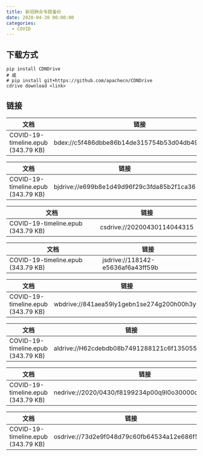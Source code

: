 ```yaml
---
title: 新冠肺炎专题备份
date: 2020-04-30 00:00:00
categories:
  - COVID
---
```


## 下载方式

```
pip install CDNDrive
# 或
# pip install git+https://github.com/apachecn/CDNDrive
cdrive download <link>
```

## 链接

<!--more-->

<!--bdex-->

| 文档 | 链接 |
| --- | --- |
| COVID-19-timeline.epub (343.79 KB) | bdex://c5f486dbbe86b14de315754b53d04db4991150d9 |

<!--bjdrive-->

| 文档 | 链接 |
| --- | --- |
| COVID-19-timeline.epub (343.79 KB) | bjdrive://e699b8e1d49d96f29c3fda85b2f1ca36 |

<!--csdrive-->

| 文档 | 链接 |
| --- | --- |
| COVID-19-timeline.epub (343.79 KB) | csdrive://20200430114044315 |

<!--jsdrive-->

| 文档 | 链接 |
| --- | --- |
| COVID-19-timeline.epub (343.79 KB) | jsdrive://118142-e5636af6a43ff59b |

<!--wbdrive-->

| 文档 | 链接 |
| --- | --- |
| COVID-19-timeline.epub (343.79 KB) | wbdrive://841aea59ly1gebn1se274g200h00h3y9 |

<!--aldrive-->

| 文档 | 链接 |
| --- | --- |
| COVID-19-timeline.epub (343.79 KB) | aldrive://H62cdebdb08b7491288121c6f1350550cw |

<!--nedrive-->

| 文档 | 链接 |
| --- | --- |
| COVID-19-timeline.epub (343.79 KB) | nedrive://2020/0430/f8199234p00q9l0o30000d0000a000ap |

<!--osdrive-->

| 文档 | 链接 |
| --- | --- |
| COVID-19-timeline.epub (343.79 KB) | osdrive://73d2e9f048d79c60fb64534a12e686f59fa |

